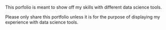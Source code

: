 This porfolio is meant to show off my skills with different data science tools.

Please only share this portfolio unless it is for the purpose of displaying my experience with data science tools.
